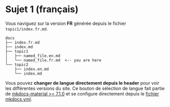 # Sujet 1 (français)

Vous naviguez sur la version **FR** générée depuis le fichier `topic1/index.fr.md`.

```
docs
├── index.fr.md
├── index.md
├── topic1
│   ├── named_file.en.md
│   └── named_file.fr.md  <-- you are here
└── topic2
    ├── index.en.md
    └── index.md
```

Vous pouvez **changer de langue directement depuis le header** pour voir les
différentes versions du site. Ce bouton de sélection de langue fait partie de
[mkdocs-material >= 7.1.0](https://squidfunk.github.io/mkdocs-material/setup/changing-the-language/#site-language-selector) et se configure directement depuis le [fichier mkdocs.yml](https://github.com/ultrabug/mkdocs-static-i18n/blob/main/mkdocs.yml).

